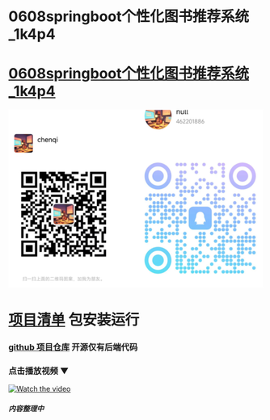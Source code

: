 # 0608springboot个性化图书推荐系统_1k4p4


# [0608springboot个性化图书推荐系统_1k4p4](https://github.com/GraduationProject-springboot/0608springboot)

![picture](https://raw.githubusercontent.com/GraduationProject-springboot/.github/main/img/wx.png)

# [项目清单](https://chenqi1990.site) 包安装运行

### [github 项目仓库](https://github.com/GraduationProject-springboot/allSpringbootProjects) 开源仅有后端代码

### 点击播放视频 ▼
[![Watch the video](https://i.sstatic.net/Vp2cE.png)](https://www.bilibili.com/video/BV1eMbYemE1U?p=104)


#####   内容整理中  











